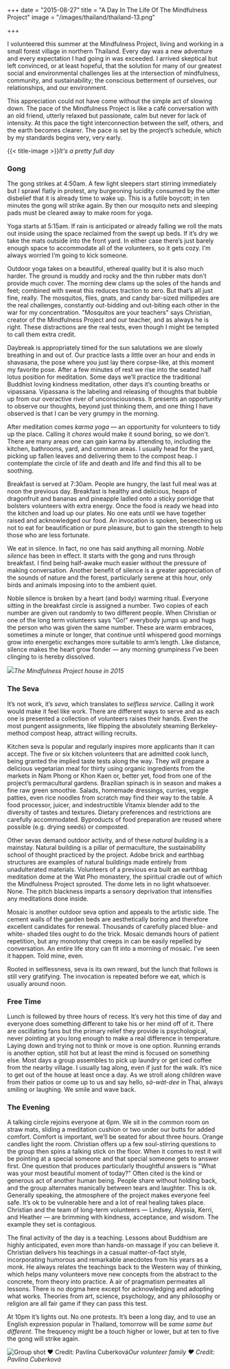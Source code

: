 +++
date = "2015-08-27"
title = "A Day In The Life Of The Mindfulness Project"
image = "/images/thailand/thailand-13.png"

+++

I volunteered this summer at the Mindfulness Project, living and working in a small forest village in northern Thailand. Every day was a new adventure and every expectation I had going in was exceeded. I arrived skeptical but left convinced, or at least hopeful, that the solution for many of our greatest social and environmental challenges lies at the intersection of mindfulness, community, and sustainability; the conscious betterment of ourselves, our relationships, and our environment.

This appreciation could not have come without the simple act of slowing down. The pace of the Mindfulness Project is like a café conversation with an old friend, utterly relaxed but passionate, calm but never for lack of intensity. At this pace the tight interconnection between the self, others, and the earth becomes clearer. The pace is set by the project’s schedule, which by my standards begins very, very early.

{{< title-image >}}*It's a pretty full day*

### Gong

The gong strikes at 4:50am. A few light sleepers start stirring immediately but I sprawl flatly in protest, any burgeoning lucidity consumed by the utter disbelief that it is already time to wake up. This is a futile boycott; in ten minutes the gong will strike again. By then our mosquito nets and sleeping pads must be cleared away to make room for yoga.

Yoga starts at 5:15am. If rain is anticipated or already falling we roll the mats out inside using the space reclaimed from the swept up beds. If it’s dry we take the mats outside into the front yard. In either case there’s just barely enough space to accommodate all of the volunteers, so it gets cozy. I’m always worried I’m going to kick someone.

Outdoor yoga takes on a beautiful, ethereal quality but it is also much harder. The ground is muddy and rocky and the thin rubber mats don’t provide much cover. The morning dew clams up the soles of the hands and feet; combined with sweat this reduces traction to zero. But that’s all just fine, really. The mosquitos, flies, gnats, and candy bar-sized millipedes are the real challenges, constantly out-bidding and out-biting each other in the war for my concentration. "Mosquitos are your teachers" says Christian, creator of the Mindfulness Project and our teacher, and as always he is right. These distractions are the real tests, even though I might be tempted to call them extra credit.

Daybreak is appropriately timed for the sun salutations we are slowly breathing in and out of. Our practice lasts a little over an hour and ends in shavasana, the pose where you just lay there corpse-like, at this moment my favorite pose. After a few minutes of rest we rise into the seated half lotus position for meditation. Some days we’ll practice the traditional Buddhist loving kindness meditation, other days it’s counting breaths or vipassana. Vipassana is the labeling and releasing of thoughts that bubble up from our overactive river of unconsciousness. It presents an opportunity to observe our thoughts, beyond just thinking them, and one thing I have observed is that I can be very grumpy in the morning.

After meditation comes *karma yoga* — an opportunity for volunteers to tidy up the place. Calling it *chores* would make it sound boring, so we don't. There are many areas one can gain karma by attending to, including the kitchen, bathrooms, yard, and common areas. I usually head for the yard, picking up fallen leaves and delivering them to the compost heap. I contemplate the circle of life and death and life and find this all to be soothing.

Breakfast is served at 7:30am. People are hungry, the last full meal was at noon the previous day. Breakfast is healthy and delicious, heaps of dragonfruit and bananas and pineapple ladled onto a sticky porridge that bolsters volunteers with extra energy. Once the food is ready we head into the kitchen and load up our plates. No one eats until we have together raised and acknowledged our food. An invocation is spoken, beseeching us not to eat for beautification or pure pleasure, but to gain the strength to help those who are less fortunate.

We eat in silence. In fact, no one has said anything all morning. *Noble silence* has been in effect. It starts with the gong and runs through breakfast. I find being half-awake much easier without the pressure of making conversation. Another benefit of silence is a greater appreciation of the sounds of nature and the forest, particularly serene at this hour, only birds and animals imposing into to the ambient quiet.

Noble silence is broken by a heart (and body) warming ritual. Everyone sitting in the breakfast circle is assigned a number. Two copies of each number are given out randomly to two different people. When Christian or one of the long term volunteers says "Go!" everybody jumps up and hugs the person who was given the same number. These are warm embraces, sometimes a minute or longer, that continue until whispered good mornings grow into energetic exchanges more suitable to arm’s length. Like distance, silence makes the heart grow fonder — any morning grumpiness I’ve been clinging to is hereby dissolved.

![](/images/thailand/thailand-12.jpeg)*The Mindfulness Project house in 2015*

### The Seva

It’s not work, it’s *seva*, which translates to *selfless service*. Calling it *work* would make it feel like work. There are different ways to serve and as each one is presented a collection of volunteers raises their hands. Even the most pungent assignments, like flipping the absolutely steaming Berkeley-method compost heap, attract willing recruits.

Kitchen seva is popular and regularly inspires more applicants than it can accept. The five or six kitchen volunteers that are admitted cook lunch, being granted the implied taste tests along the way. They will prepare a delicious vegetarian meal for thirty using organic ingredients from the markets in Nam Phong or Khon Kaen or, better yet, food from one of the project’s permacultural gardens. Brazilian spinach is in season and makes a fine raw green smoothie. Salads, homemade dressings, curries, veggie patties, even rice noodles from scratch may find their way to the table. A food processor, juicer, and indestructible Vitamix blender add to the diversity of tastes and textures. Dietary preferences and restrictions are carefully accommodated. Byproducts of food preparation are reused where possible (e.g. drying seeds) or composted.

Other sevas demand outdoor activity, and of these *natural building* is a mainstay. Natural building is a pillar of permaculture, the sustainability school of thought practiced by the project. Adobe brick and earthbag structures are examples of natural buildings made entirely from unadulterated materials. Volunteers of a previous era built an earthbag meditation dome at the Wat Pho monastery, the spiritual cradle out of which the Mindfulness Project sprouted. The dome lets in no light whatsoever. None. The pitch blackness imparts a sensory deprivation that intensifies any meditations done inside.

Mosaic is another outdoor seva option and appeals to the artistic side. The cement walls of the garden beds are aesthetically boring and therefore excellent candidates for renewal. Thousands of carefully placed blue- and white- shaded tiles ought to do the trick. Mosaic demands hours of patient repetition, but any monotony that creeps in can be easily repelled by conversation. An entire life story can fit into a morning of mosaic. I’ve seen it happen. Told mine, even.

Rooted in selflessness, seva is its own reward, but the lunch that follows is still very gratifying. The invocation is repeated before we eat, which is usually around noon.

### Free Time

Lunch is followed by three hours of recess. It’s very hot this time of day and everyone does something different to take his or her mind off of it. There are oscillating fans but the primary relief they provide is psychological, never pointing at you long enough to make a real difference in temperature. Laying down and trying not to think or move is one option. Running errands is another option, still hot but at least the mind is focused on something else. Most days a group assembles to pick up laundry or get iced coffee from the nearby village. I usually tag along, even if just for the walk. It’s nice to get out of the house at least once a day. As we stroll along children wave from their patios or come up to us and say hello, *sà-wàt-dee* in Thai, always smiling or laughing. We smile and wave back.

### The Evening

A talking circle rejoins everyone at 6pm. We sit in the common room on straw mats, sliding a meditation cushion or two under our butts for added comfort. Comfort is important, we’ll be seated for about three hours. Orange candles light the room. Christian offers up a few soul-stirring questions to the group then spins a talking stick on the floor. When it comes to rest it will be pointing at a special someone and that special someone gets to answer first. One question that produces particularly thoughtful answers is "What was your most beautiful moment of today?" Often cited is the kind or generous act of another human being. People share without holding back, and the group alternates manically between tears and laughter. This is ok. Generally speaking, the atmosphere of the project makes everyone feel safe. It’s ok to be vulnerable here and a lot of real healing takes place. Christian and the team of long-term volunteers — Lindsey, Alyssia, Kerri, and Heather — are brimming with kindness, acceptance, and wisdom. The example they set is contagious.

The final activity of the day is a teaching. Lessons about Buddhism are highly anticipated, even more than hands-on massage if you can believe it. Christian delivers his teachings in a casual matter-of-fact style, incorporating humorous and remarkable anecdotes from his years as a monk. He always relates the teachings back to the Western way of thinking, which helps many volunteers move new concepts from the abstract to the concrete, from theory into practice. A air of pragmatism permeates all lessons. There is no dogma here except for acknowledging and adopting what works. Theories from art, science, psychology, and any philosophy or religion are all fair game if they can pass this test.

At 10pm it’s lights out. No one protests. It’s been a long day, and to use an English expression popular in Thailand, tomorrow will be *same same but different*. The frequency might be a touch higher or lower, but at ten to five the gong will strike again.

![Group shot ♥ Credit: Pavlína Cuberková](/images/thailand/thailand-11.jpeg)*Our volunteer family ♥ Credit: Pavlína Cuberková*
